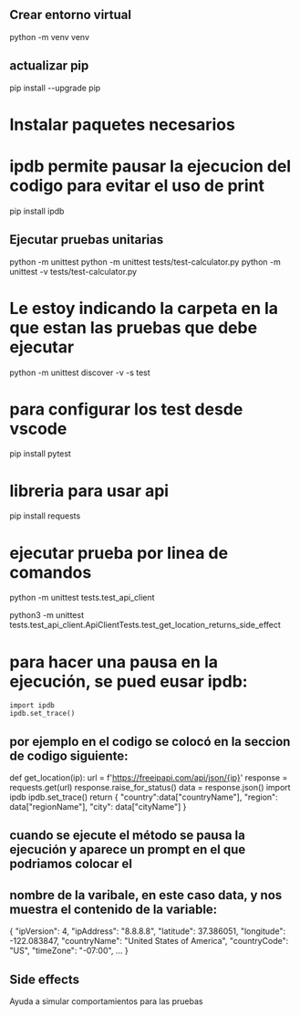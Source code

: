 ## Crear entorno virtual
python -m venv venv

## actualizar pip
pip install --upgrade pip

# Instalar paquetes necesarios
# ipdb permite pausar la ejecucion del codigo para evitar el uso de print
pip install ipdb

## Ejecutar pruebas unitarias
python -m unittest
python -m unittest tests/test-calculator.py 
python -m unittest -v tests/test-calculator.py 

# Le estoy indicando la carpeta en la que estan las pruebas que debe ejecutar
python -m unittest discover -v -s test

# para configurar los test desde vscode
pip install pytest

# libreria para usar api
pip install requests

# ejecutar prueba por linea de comandos
python -m unittest tests.test_api_client

python3 -m unittest tests.test_api_client.ApiClientTests.test_get_location_returns_side_effect

# para hacer una pausa en la ejecución, se pued eusar ipdb:

    import ipdb 
    ipdb.set_trace()

## por ejemplo en el codigo se colocó en la seccion de codigo siguiente:
 def get_location(ip):
    url = f'https://freeipapi.com/api/json/{ip}'
    response = requests.get(url)
    response.raise_for_status()
    data = response.json()
    import ipdb 
    ipdb.set_trace()
    return {
        "country":data["countryName"],
        "region": data["regionName"],
        "city": data["cityName"]
    } 






## cuando se ejecute el método se pausa la ejecución y aparece un prompt en el que podriamos colocar el 
## nombre de la varibale, en este caso data, y nos muestra el contenido de la variable:

{
    "ipVersion": 4,
    "ipAddress": "8.8.8.8",
    "latitude": 37.386051,
    "longitude": -122.083847,
    "countryName": "United States of America",
    "countryCode": "US",
    "timeZone": "-07:00",
...
}

## Side effects

Ayuda a simular comportamientos para las pruebas
